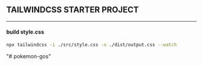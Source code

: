 
## TAILWINDCSS STARTER PROJECT
<hr>

#### build style.css 

```sh 
npx tailwindcss -i ./src/style.css -o ./dist/output.css --watch 

```

"# pokemon-gos" 

